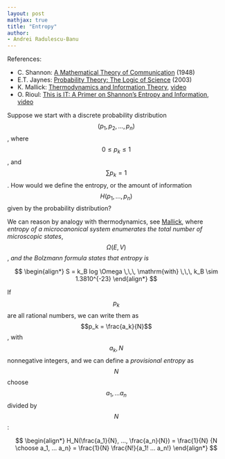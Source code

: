```yaml
---
layout: post
mathjax: true
title: "Entropy"
author:
- Andrei Radulescu-Banu
---
```

References:
* C. Shannon: [A Mathematical Theory of Communication](http://people.math.harvard.edu/~ctm/home/text/others/shannon/entropy/entropy.pdf) (1948)
* E.T. Jaynes: [Probability Theory: The Logic of Science](https://www.amazon.com/Probability-Theory-Science-T-Jaynes/dp/0521592712) (2003)
* K. Mallick: [Thermodynamics and Information Theory](http://www.bourbaphy.fr/mallick.pdf), [video](https://www.youtube.com/watch?v=pXyONXaqqP8)
* O. Rioul: [This is IT: A Primer on Shannon’s Entropy and Information](http://www.bourbaphy.fr/rioul.pdf), [video](https://www.youtube.com/watch?v=vinCEpee-tc)

Suppose we start with a discrete probability distribution $$(p_1, p_2, ..., p_n)$$, where $$0 \le p_k \le 1$$, and $$\sum p_k = 1$$. How would we define the entropy, or the amount of information $$H(p_1, ..., p_n)$$ given by the probability distribution?

We can reason by analogy with thermodynamics, see [Mallick]((http://www.bourbaphy.fr/mallick.pdf)), where _entropy of a microcanonical system enumerates the total number of microscopic states_, $$\Omega(E, V)$$, _and the Bolzmann formula states that entropy is_

$$
\begin{align*}
S = k_B log \Omega \,\,\, \mathrm{with} \,\,\, k_B \sim 1.3810^{-23}
\end{align*}
$$

If $$p_k$$ are all rational numbers, we can write them as $$p_k = \frac{a_k}{N}$$, with $$a_k, N$$ nonnegative integers, and we can define a _provisional entropy_ as $$N$$ choose $$a_1, ... a_n$$ divided by $$N$$:

$$
\begin{align*}
H_N(\frac{a_1}{N}, ..., \frac{a_n}{N}) = \frac{1}{N} {N \choose a_1, ... a_n} = \frac{1}{N} \frac{N!}{a_1! ... a_n!}
\end{align*}
$$

<!--

Or, if $$a_1, ... a_n$$ are nonnegative integers, we can define

$$
\begin{align*}
H'(a_1, ..., a_n) = \frac{1}{a_1 + ... + a_n} {a_1 + ... + a_n \choose a_1, ... a_n} = \frac{1}{a_1 + ... + a_n} \frac{(a_1 + ... + a_n)!}{a_1! ... a_n!}
\end{align*}
$$

Thus, $$H'(a_1, ..., a_n)$$ represents the number of ways we can partition a set with $$a_1 +  ... + a_n$$ elements into subsets with $$a_1, ... a_n$$ elements, divided by $$a_1 +  ... + a_n$$. With this definition
* $$H'(a_1, ..., a_n)$$ is symmetric in $$a_1, ... a_n$$
* $$H'(a_1, ..., a_n) = H'(a_1, ..., a_{n-2}, a_{n-1} + a_n) + \frac{a_{n-1} + a_n}{a_1 + ... + a_n} H'(\frac{a_{n-1}}{a_{n-1} + a_n}, \frac{a_{n}}{a_{n-1} + a_n})$$

-->